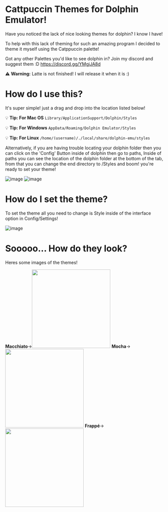 # Cattpuccin Themes for Dolphin Emulator! 

Have you noticed the lack of nice looking themes for dolphin? I know I have!

To help with this lack of theming for such an amazing program I decided to theme it myself using the Catppuccin palette!

Got any other Palettes you'd like to see dolphin in? 
Join my discord and suggest them :D 
https://discord.gg/YMgjJA8d

:warning: **Warning:** Latte is not finished! I will release it when it is :)

# How do I use this? 

It's super simple! just a drag and drop into the location listed below! 

:bulb: **Tip:** **For Mac OS**
```Library/ApplicationSupport/Dolphin/Styles```

:bulb: **Tip:**  **For Windows**
```AppData/Roaming/Dolphin Emulator/Styles```

:bulb: **Tip:** **For Linux**
```/home/(username)/./local/share/dolphin-emu/styles```

Alternatively, if you are having trouble locating your dolphin folder then you can click on the 'Config' Button inside of dolphin then go to paths, Inside of paths you can see the location of the dolphin folder at the bottom of the tab, from that you can change the end directory to /Styles and boom! you're ready to set your theme! 

![image](https://github.com/kurbiisu/Dolphin-emulator-cattpuccin-theme/assets/92827029/06f02905-1a05-4f73-9c33-68d10565fd26)  ![image](https://github.com/kurbiisu/Dolphin-emulator-cattpuccin-theme/assets/92827029/3252ce5f-0818-4d9e-9a6c-614099604a2c) 


# How do I set the theme? 

To set the theme all you need to change is Style inside of the interface option in Config/Settings! 

![image](https://github.com/kurbiisu/Dolphin-emulator-cattpuccin-theme/assets/92827029/31899c92-d911-4309-9d54-e1b6cd971d1a)


# Sooooo... How do they look?

Heres some images of the themes! 

**Macchiato**-><img src="Macchiato.png" width="250" height="250"> **Mocha**-><img src="Mocha.png" width="250" height="250"> **Frappé**-><img src="Frappe.png" width="250" height="250">


